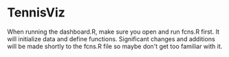 # TennisViz
When running the dashboard.R, make sure you open and run fcns.R first. It will initialize data and define functions.
Significant changes and additions will be made shortly to the fcns.R file so maybe don't get too familiar with it. 
